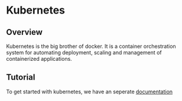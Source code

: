 # Kubernetes

## Overview

Kubernetes is the big brother of docker.
It is a container orchestration system for automating deployment, scaling and management of containerized applications.

## Tutorial

To get started with kubernetes, we have an seperate [documentation](https://github.com/ITLab-CC/Kubernetes-Collection)
